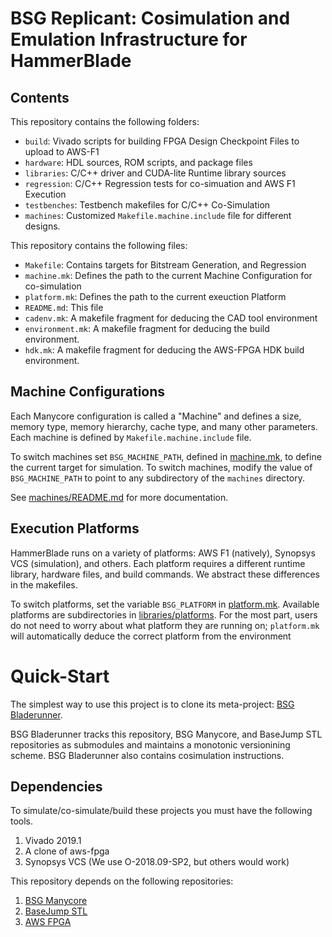 # BSG Replicant: Cosimulation and Emulation Infrastructure for HammerBlade

## Contents

This repository contains the following folders: 

- `build`: Vivado scripts for building FPGA Design Checkpoint Files to upload to AWS-F1
- `hardware`: HDL sources, ROM scripts, and package files
- `libraries`: C/C++ driver and CUDA-lite Runtime library sources
- `regression`: C/C++ Regression tests for co-simuation and AWS F1 Execution
- `testbenches`: Testbench makefiles for C/C++ Co-Simulation
- `machines`: Customized `Makefile.machine.include` file for different designs.

This repository contains the following files:

- `Makefile`: Contains targets for Bitstream Generation, and Regression
- `machine.mk`: Defines the path to the current Machine Configuration for co-simulation
- `platform.mk`: Defines the path to the current exeuction Platform
- `README.md`: This file
- `cadenv.mk`: A makefile fragment for deducing the CAD tool environment
- `environment.mk`: A makefile fragment for deducing the build environment. 
- `hdk.mk`: A makefile fragment for deducing the AWS-FPGA HDK build environment.

## Machine Configurations

Each Manycore configuration is called a "Machine" and defines a size,
memory type, memory hierarchy, cache type, and many other
parameters. Each machine is defined by  `Makefile.machine.include`
file. 

To switch machines set `BSG_MACHINE_PATH`, defined in
[machine.mk](machine.mk), to define the current target for
simulation. To switch machines, modify the value of `BSG_MACHINE_PATH`
to point to any subdirectory of the `machines` directory.

See [machines/README.md](machines/README.md) for more documentation.

## Execution Platforms

HammerBlade runs on a variety of platforms: AWS F1 (natively),
Synopsys VCS (simulation), and others. Each platform requires a
different runtime library, hardware files, and build commands.
We abstract these differences in the makefiles. 

To switch platforms, set the variable `BSG_PLATFORM` in
[platform.mk](platform.mk). Available platforms are subdirectories in
[libraries/platforms](libraries/platforms). For the most part, users
do not need to worry about what platform they are running on;
`platform.mk` will automatically deduce the correct platform from
the environment

# Quick-Start

The simplest way to use this project is to clone its meta-project: [BSG Bladerunner](https://github.com/bespoke-silicon-group/bsg_bladerunner/). 

BSG Bladerunner tracks this repository, BSG Manycore, and BaseJump STL
repositories as submodules and maintains a monotonic versionining
scheme. BSG Bladerunner also contains cosimulation instructions.

## Dependencies

To simulate/co-simulate/build these projects you must have the following tools.

   1. Vivado 2019.1
   2. A clone of aws-fpga
   3. Synopsys VCS (We use O-2018.09-SP2, but others would work)

This repository depends on the following repositories: 

   1. [BSG Manycore](https://github.com/bespoke-silicon-group/bsg_manycore)
   2. [BaseJump STL](https://github.com/bespoke-silicon-group/basejump_stl)
   3. [AWS FPGA](https://github.com/aws/aws-fpga)




